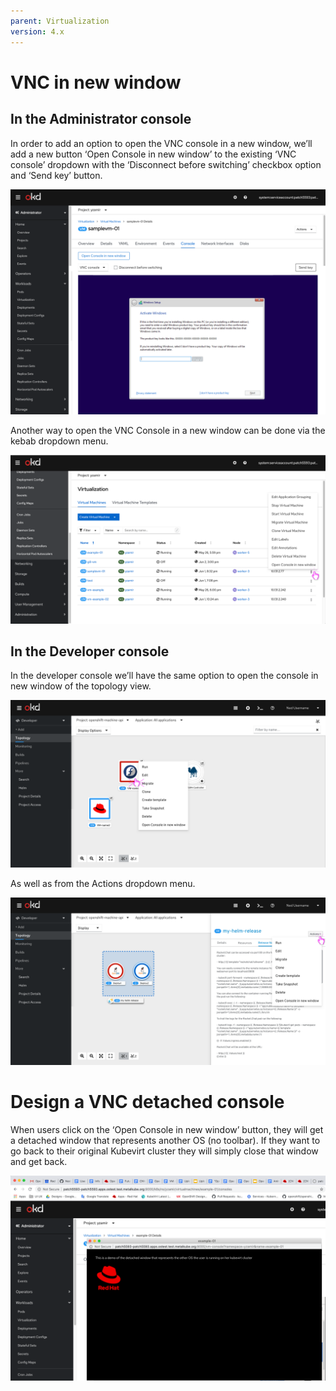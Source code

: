 ```yaml
---
parent: Virtualization
version: 4.x
---
```

# VNC in new window

## In the Administrator console

In order to add an option to open the VNC console in a new window, we’ll add a new button ‘Open Console in new window’ to the existing ‘VNC console’ dropdown with the ‘Disconnect before switching’ checkbox option and ‘Send key’ button.

![oprn from the new button](img/Open-console-1c.png)

Another way to open the VNC Console in a new window can be done via the kebab dropdown menu.

![open from the kebab menu](img/Open-console2.png)

## In the Developer console

In the developer console we’ll have the same option to open the console in new window of the topology view.

![open from the topology view](img/vm-topology-actions-open-console.png)

As well as from the Actions dropdown menu.

![open from the actions drop down](img/helm-release-side-panel-actions-menu.png)

# Design a VNC detached console

When users click on the ‘Open Console in new window’ button, they will get a detached window that represents another OS (no toolbar).
If they want to go back to their original Kubevirt cluster they will simply close that window and get back.

![detached window ](img/Detached3.png)